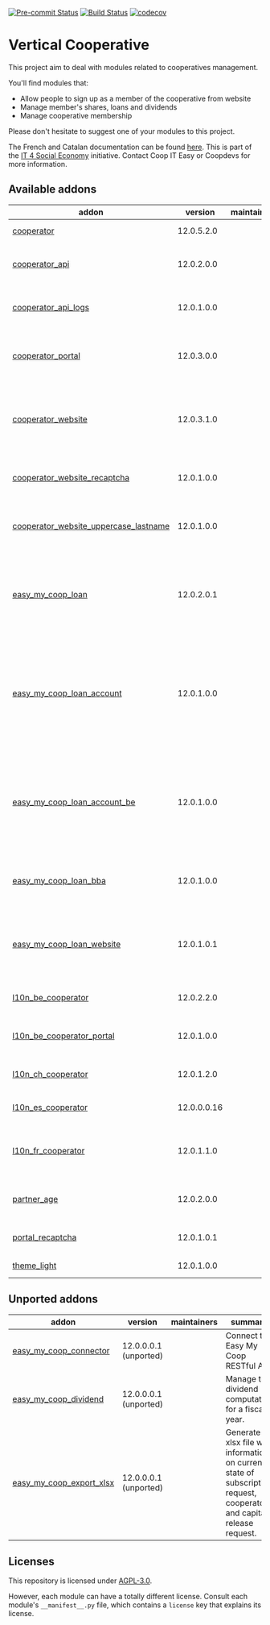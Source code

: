 
[![Pre-commit Status](https://github.com/coopiteasy/vertical-cooperative/actions/workflows/pre-commit.yml/badge.svg?branch=12.0)](https://github.com/coopiteasy/vertical-cooperative/actions/workflows/pre-commit.yml?query=branch%3A12.0)
[![Build Status](https://github.com/coopiteasy/vertical-cooperative/actions/workflows/test.yml/badge.svg?branch=12.0)](https://github.com/coopiteasy/vertical-cooperative/actions/workflows/test.yml?query=branch%3A12.0)
[![codecov](https://codecov.io/gh/coopiteasy/vertical-cooperative/branch/12.0/graph/badge.svg)](https://codecov.io/gh/coopiteasy/vertical-cooperative)

<!-- /!\ do not modify above this line -->

# Vertical Cooperative

This project aim to deal with modules related to cooperatives management.

You'll find modules that:

 - Allow people to sign up as a member of the cooperative from website
 - Manage member's shares, loans and dividends
 - Manage cooperative membership

Please don't hesitate to suggest one of your modules to this project.

The French and Catalan documentation can be found [here](https://doc.it4socialeconomy.org/books/application-easy-my-coop).
This is part of the [IT 4 Social Economy](https://it4socialeconomy.org) initiative.
Contact Coop IT Easy or Coopdevs for more information.


<!-- /!\ do not modify below this line -->

<!-- prettier-ignore-start -->

[//]: # (addons)

Available addons
----------------
addon | version | maintainers | summary
--- | --- | --- | ---
[cooperator](cooperator/) | 12.0.5.2.0 |  | Manage your cooperators
[cooperator_api](cooperator_api/) | 12.0.2.0.0 |  | Open Cooperators to the world: RESTful API.
[cooperator_api_logs](cooperator_api_logs/) | 12.0.1.0.0 |  | Helpers to log calls in and out of cooperators_api.
[cooperator_portal](cooperator_portal/) | 12.0.3.0.0 |  | Show cooperator information in the website portal.
[cooperator_website](cooperator_website/) | 12.0.3.1.0 |  | This module adds the cooperator subscription form allowing to subscribe for shares online.
[cooperator_website_recaptcha](cooperator_website_recaptcha/) | 12.0.1.0.0 |  | Add Google Recaptcha to Subscription Request Form
[cooperator_website_uppercase_lastname](cooperator_website_uppercase_lastname/) | 12.0.1.0.0 |  | This module UPPERCASES the last names of submitted requests
[easy_my_coop_loan](easy_my_coop_loan/) | 12.0.2.0.1 |  | This module allows to manage the bonds and subordinated loans subscription life cycle.
[easy_my_coop_loan_account](easy_my_coop_loan_account/) | 12.0.1.0.0 |  | This module brings the accounting part of the loan issue. It has for purpose to generate all the accounting entries to the covered use cases.
[easy_my_coop_loan_account_be](easy_my_coop_loan_account_be/) | 12.0.1.0.0 |  | This module install belgian localisation demo data for EMC loan account. It also trigger installation for the dependency module
[easy_my_coop_loan_bba](easy_my_coop_loan_bba/) | 12.0.1.0.0 |  | This module implements the bba structured communication on the loan line.
[easy_my_coop_loan_website](easy_my_coop_loan_website/) | 12.0.1.0.1 |  | This module implements the subscription page for bonds and subordinated loans.
[l10n_be_cooperator](l10n_be_cooperator/) | 12.0.2.2.0 |  | Cooperators Belgium Localization
[l10n_be_cooperator_portal](l10n_be_cooperator_portal/) | 12.0.1.0.0 |  | Give access to Tax Shelter Report in the portal.
[l10n_ch_cooperator](l10n_ch_cooperator/) | 12.0.1.2.0 |  | Cooperators Switzerland localization
[l10n_es_cooperator](l10n_es_cooperator/) | 12.0.0.0.16 |  | Cooperator localization for Spain
[l10n_fr_cooperator](l10n_fr_cooperator/) | 12.0.1.1.0 |  | This is the French localization for the Cooperators module
[partner_age](partner_age/) | 12.0.2.0.0 |  | This module computes the age of the partner.
[portal_recaptcha](portal_recaptcha/) | 12.0.1.0.1 |  | Add google recaptcha to forms.
[theme_light](theme_light/) | 12.0.1.0.0 |  | extract of the theme zen


Unported addons
---------------
addon | version | maintainers | summary
--- | --- | --- | ---
[easy_my_coop_connector](easy_my_coop_connector/) | 12.0.0.0.1 (unported) |  | Connect to Easy My Coop RESTful API.
[easy_my_coop_dividend](easy_my_coop_dividend/) | 12.0.0.0.1 (unported) |  | Manage the dividend computation for a fiscal year.
[easy_my_coop_export_xlsx](easy_my_coop_export_xlsx/) | 12.0.0.0.1 (unported) |  | Generate a xlsx file with information on current state of subscription request, cooperators and capital release request.

[//]: # (end addons)

<!-- prettier-ignore-end -->

## Licenses

This repository is licensed under [AGPL-3.0](LICENSE).

However, each module can have a totally different license. Consult each module's
`__manifest__.py` file, which contains a `license` key that explains its
license.
